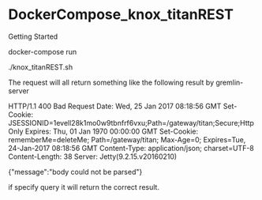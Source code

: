 # DockerCompose_knox_titanREST
Getting Started

docker-compose run

./knox_titanREST.sh


The request will all return something like the following result by gremlin-server

HTTP/1.1 400 Bad Request
Date: Wed, 25 Jan 2017 08:18:56 GMT
Set-Cookie: JSESSIONID=1evell28k1mo0w9tbnfrf6vxu;Path=/gateway/titan;Secure;HttpOnly
Expires: Thu, 01 Jan 1970 00:00:00 GMT
Set-Cookie: rememberMe=deleteMe; Path=/gateway/titan; Max-Age=0; Expires=Tue, 24-Jan-2017 08:18:56 GMT
Content-Type: application/json; charset=UTF-8
Content-Length: 38
Server: Jetty(9.2.15.v20160210)

{"message":"body could not be parsed"}

if specify query it will return the correct result.
